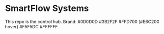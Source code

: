 # SmartFlow Systems
This repo is the control hub. Brand: #0D0D0D #3B2F2F #FFD700 (#E6C200 hover) #F5F5DC #FFFFFF.
